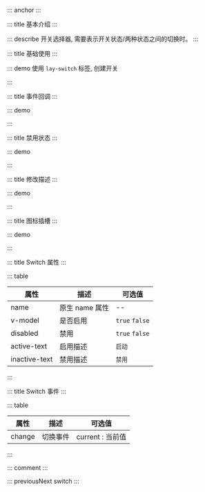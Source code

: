 ::: anchor
:::

::: title 基本介绍
:::

::: describe 开关选择器, 需要表示开关状态/两种状态之间的切换时。
:::

::: title 基础使用
:::

::: demo 使用 `lay-switch` 标签, 创建开关

<template>
  <lay-switch v-model="active1"></lay-switch>
</template>

<script>
import { ref } from 'vue'

export default {
  setup() {

    const active1 = ref(false);

    return {
        active1
    }
  }
}
</script>

:::

::: title 事件回调
:::

::: demo

<template>
  <lay-switch v-model="active2" @change="change"></lay-switch>
</template>

<script>
import { ref } from 'vue'

export default {
  setup() {

    const active2 = ref(true);

    const change = function( val ) {
        console.log("当前值:" + val)
    }

    return {
        active2,
        change
    }
  }
}
</script>

:::

::: title 禁用状态
:::

::: demo

<template>
  <lay-switch v-model="active3" :disabled="disabled"></lay-switch>
</template>

<script>
import { ref } from 'vue'

export default {
  setup() {

    const active3 = ref(true);
    const disabled = ref(true)

    return {
        active3
    }
  }
}
</script>

:::

::: title 修改描述
:::

::: demo

<template>
  <lay-switch v-model="active4" active-text="白天"  inactive-text="夜间"></lay-switch>
</template>

<script>
import { ref } from 'vue'

export default {
  setup() {

    const active4 = ref(true)

    return {
        active4
    }
  }
}
</script>

:::

::: title 图标插槽
:::

::: demo

<template>
  <lay-switch v-model="active5">
    <template #onswitch-icon>😄</template>
    <template #unswitch-icon>🤔</template>
  </lay-switch>
</template>

<script>
import { ref } from 'vue'

export default {
  setup() {

    const active5 = ref(true)

    return {
        active5
    }
  }
}
</script>

:::

::: title Switch 属性
:::

::: table

| 属性          | 描述           | 可选值         |
| ------------- | -------------- | -------------- |
| name          | 原生 name 属性 | --             |
| v-model       | 是否启用       | `true` `false` |
| disabled      | 禁用           | `true` `false` |
| active-text   | 启用描述       | `启动`         |
| inactive-text | 禁用描述       | `禁用`         |

:::

::: title Switch 事件
:::

::: table

| 属性   | 描述     | 可选值           |
| ------ | -------- | ---------------- |
| change | 切换事件 | current : 当前值 |

:::

::: comment
:::

::: previousNext switch
:::